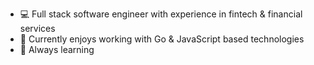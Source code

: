 - 💻  Full stack software engineer with experience in fintech & financial services
- 👀  Currently enjoys working with Go & JavaScript based technologies
- 🌱  Always learning

<!---
codewithji/codewithji is a ✨ special ✨ repository because its `README.md` (this file) appears on your GitHub profile.
You can click the Preview link to take a look at your changes.
--->
